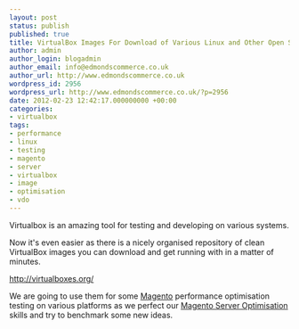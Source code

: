 ```yaml
---
layout: post
status: publish
published: true
title: VirtualBox Images For Download of Various Linux and Other Open Source Systems
author: admin
author_login: blogadmin
author_email: info@edmondscommerce.co.uk
author_url: http://www.edmondscommerce.co.uk
wordpress_id: 2956
wordpress_url: http://www.edmondscommerce.co.uk/?p=2956
date: 2012-02-23 12:42:17.000000000 +00:00
categories:
- virtualbox
tags:
- performance
- linux
- testing
- magento
- server
- virtualbox
- image
- optimisation
- vdo
---
```

Virtualbox is an amazing tool for testing and developing on various systems.

Now it's even easier as there is a nicely organised repository of clean VirtualBox images you can download and get running with in a matter of minutes.

<a href="http://virtualboxes.org/">http://virtualboxes.org/</a>

We are going to use them for some <a href="http://www.edmondscommerce.co.uk">Magento</a> performance optimisation testing on various platforms as we perfect our <a href="http://www.edmondscommerce.co.uk/magento/magento-optimised-hosting/">Magento Server Optimisation</a> skills and try to benchmark some new ideas.


